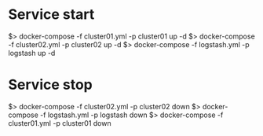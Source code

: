 # Service start
$> docker-compose -f cluster01.yml -p cluster01 up -d
$> docker-compose -f cluster02.yml -p cluster02 up -d
$> docker-compose -f logstash.yml -p logstash up -d

# Service stop
$> docker-compose -f cluster02.yml -p cluster02 down
$> docker-compose -f logstash.yml -p logstash down
$> docker-compose -f cluster01.yml -p cluster01 down